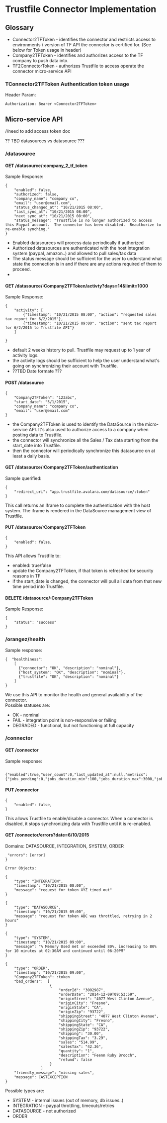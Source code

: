 # Trustfile Connector Implementation

## Glossary
* Connector2TFToken - identifies the connector and restricts access to environments / version of TF API the connector is certified for. (See below for Token usage in header)
* Company2TFToken - identifies and authorizes access to the TF company to push data into.
* TF2ConnectorToken - authorizes Trustfile to access operate the connector micro-service API

### TConnector2TFToken Authentication token usage
Header Param:
```
Authorization: Bearer <Connector2TFToken>
```
## Micro-service API 

//need to add access token doc

?? TBD datasources vs datasource ???

### /datasource

#### GET /datasource/:company_2_tf_token

Sample Response: 

```
{	
	"enabled": false,
	"authorized": false,
	"company_name": "company co",
	"email": "user@email.com",
	"status_changed_at": "10/21/2015 08:00",
	"last_sync_at": "10/21/2015 08:00",
	"next_sync_at": "10/21/2015 08:00",
	"status_message": "Trustfile is no longer authorized to access this Paypal account.  The connector has been disabled.  Reauthorize to re-enable synching."
}
```
* Enabled datasources will process data periodically if authorized
* Authorized datasources are authenticated with the host integration system (paypal, amazon..) and allowed to pull sales/tax data
* The status message should be sufficient for the user to understand what state the connection is in and if there are any actions required of them to proceed.
* 

#### GET /datasource/:Company2TFToken/activty?days=14&limit=1000

Sample Response: 
```
{	
	"activity": [
		{"timestamp": "10/21/2015 08:00", "action": "requested sales tax report for 6/2/2015"},
		{"timestamp": "10/21/2015 09:00", "action": "sent tax report for 6/2/2015 to Trustfile API"}
	]
	
}
```
* default 2 weeks history to pull.  Trustfile may request up to 1 year of activity logs.
* the activity logs should be sufficient to help the user understand what's going on synchronizing their account with Trustfile.
* ??TBD Date formate ???

#### POST /datasource
```
{	
	"Company2TFToken": "123abc", 
	"start_date": "5/1/2015",
	"company_name": "company co", 
	"email": "user@email.com"
}
```
* the Company2TFToken is used to identify the DataSource in the micro-service API.  It's also used to authorize access to a company when posting data to Trustfile.
* the connector will synchronize all the Sales / Tax data starting from the start_date into Trustfile.
* then the connector will periodically synchronize this datasource on at least a daily basis. 

#### GET /datasource/:Company2TFToken/authentication
Sample querified:
```
{
	"redirect_uri": "app.trustfile.avalara.com/datasource/:token"	
}
```

This call returns an iframe to complete the authentication with the host system.  The iframe is rendered in the DataSource management view of Trustfile.


#### PUT /datasource/:Company2TFToken
```
{
	"enabled": false,
}
```
This API allows Trustfile to:
* enabled: true/false
* update the Company2TFToken, if that token is refreshed for security reasons in TF
* if the start_date is changed, the connector will pull all data from that new time period into Trustfile.

#### DELETE /datasource/:Company2TFToken

Sample Response:
```
{
	"status": "success"
}
```

### /orangez/health
Sample response:
```
{  "healthiness":
	[
	  {"connector": "OK", "description": "nominal"},
	  {"host_system": "OK", "description": "nominal"},
	  {"trustfile": "OK", "description": "nominal"}
	]
}
```
We use this API to monitor the health and general availability of the connector.  
Possible statuses are:
* OK - nominal 
* FAIL - integration point is non-responsive or failing
* DEGRADED - functional, but not functioning at full capacity

### /connector

#### GET /connector

Sample response:
```

{"enabled":true,"user_count":0,"last_updated_at":null,"metrics":{"jobs_pending":0,"jobs_duration_min":100,"jobs_duration_max":3000,"jobs_duration_avg":300,"hourly_synced_count":25,"daily_synced_count":null}}
```

#### PUT /connector

```
{
	"enabled": false,
}
```

This allows Trustfile to enable/disable a connector.   When a connector is disabled, it stops synchronizing data with Trustfile until it is re-enabled.

####  GET /connector/errors?date=6/10/2015

Domains: DATASOURCE, INTEGRATION, SYSTEM, ORDER

```
 "errors": [error]
}

Error Objects:

{
	"type": "INTEGRATION", 
	"timestamp": "10/21/2015 08:00", 
	"message": "request for token XYZ timed out"
}

{
	"type": "DATASOURCE", 
	"timestamp": "10/21/2015 09:00", 
	"message": "request for token ABC was throttled, retrying in 2 hours"
}

{
	"type": "SYSTEM", 
	"timestamp": "10/21/2015 09:00", 
	"message": "% Memory Used met or exceeded 80%, increasing to 80% for 10 minutes at 02:30AM and continued until 06:20PM"
}

{
	"type": "ORDER", 
	"timestamp": "10/21/2015 09:00", 
	"Company2TFToken": :token
	"bad_orders":  [
                    {
                        "orderId": "3002987",
                        "orderDate": "2014-12-09T09:53:59",
                        "originStreet": "4077 West Clinton Avenue",
                        "originCity": "Fresno",
                        "originState": "CA",
                        "originZip": "93722",
                        "shippingStreet": "4077 West Clinton Avenue",
                        "shippingCity": "Fresno",
                        "shippingState": "CA",
                        "shippingZip": "93722",
                        "shipping": "30.00",
                        "shippingTax": "3.29",
                        "sales": "514.99",
                        "salesTax": "42.36",
                        "quantity": "1",
                        "description": "Feenn Ruby Brooch",
                        "refund": false
                    }
                ]
	"friendly_message": "missing sales",
	"message": CASTEXCEPTION
}
```
Possible types are:
* SYSTEM - internal issues (out of memory, db issues..)
* INTEGRATION - paypal throttling, timeouts/retries
* DATASOURCE - not authorized
* ORDER
